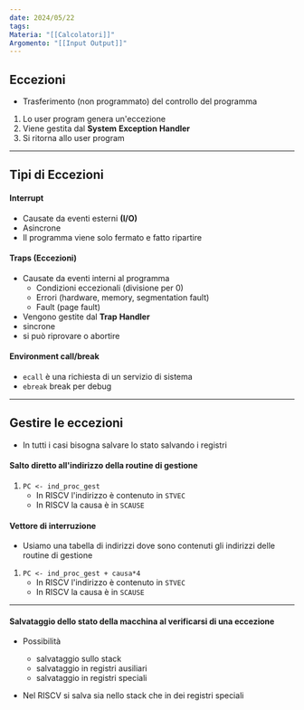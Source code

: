 ```yaml
---
date: 2024/05/22
tags: 
Materia: "[[Calcolatori]]"
Argomento: "[[Input Output]]"
---
```

## Eccezioni
- Trasferimento (non programmato) del controllo del programma
1) Lo user program genera un'eccezione 
2) Viene gestita dal **System** **Exception** **Handler**
3) Si ritorna allo user program
---
## Tipi di Eccezioni
#### Interrupt
- Causate da eventi esterni **(I/O)**
- Asincrone
- Il programma viene solo fermato e fatto ripartire
#### Traps (Eccezioni)
- Causate da eventi interni al programma
	- Condizioni eccezionali (divisione per 0)
	- Errori (hardware, memory, segmentation fault)
	- Fault (page fault)
- Vengono gestite dal **Trap** **Handler** 
- sincrone
- si può riprovare o abortire
#### Environment call/break
- `ecall` è una richiesta di un servizio di sistema
- `ebreak` break per debug
---
## Gestire le eccezioni
- In tutti i casi bisogna salvare lo stato salvando i registri

#### Salto diretto all'indirizzo della routine di gestione
1) `PC <- ind_proc_gest`
	- In RISCV l'indirizzo è contenuto in `STVEC`
	- In RISCV la causa è in  `SCAUSE`

#### Vettore di interruzione
- Usiamo una tabella di indirizzi dove sono contenuti gli indirizzi delle routine di gestione
1) `PC <- ind_proc_gest + causa*4`
	- In RISCV l'indirizzo è contenuto in `STVEC`
	- In RISCV la causa è in  `SCAUSE`
----
#### Salvataggio dello stato della macchina al verificarsi di una eccezione
- Possibilità 
	- salvataggio sullo stack
	- salvataggio in registri ausiliari
	- salvataggio in registri speciali

- Nel RISCV si salva sia nello stack che in dei registri speciali 

